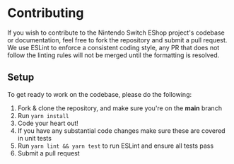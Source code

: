 # Contributing

If you wish to contribute to the Nintendo Switch EShop project's codebase or documentation, feel free to fork the repository and submit a
pull request. We use ESLint to enforce a consistent coding style, any PR that does not follow the linting rules will not be
merged until the formatting is resolved.

## Setup

To get ready to work on the codebase, please do the following:

1. Fork & clone the repository, and make sure you're on the **main** branch
2. Run `yarn install`
3. Code your heart out!
4. If you have any substantial code changes make sure these are covered in unit tests
5. Run `yarn lint && yarn test` to run ESLint and ensure all tests pass
6. Submit a pull request
